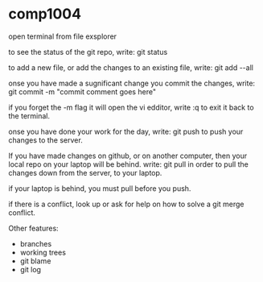 # comp1004

open terminal from file exsplorer

to see the status of the git repo, write:
  git status

to add a new file, or add the changes to an existing file, write:
  git add --all

onse you have made a sugnificant change you commit the changes, write:
  git commit -m "commit comment goes here"

if you forget the -m flag it will open the vi edditor, write :q to exit it back to the terminal.

onse you have done your work for the day, write:
  git push
to push your changes to the server.

If you have made changes on github, or on another computer, then your local repo on your laptop will be behind.
write:
  git pull
in order to pull the changes down from the server, to your laptop.

if your laptop is behind, you must pull before you push.

if there is a conflict, look up or ask for help on how to solve a git merge conflict.

Other features:
  - branches
  - working trees
  - git blame
  - git log
